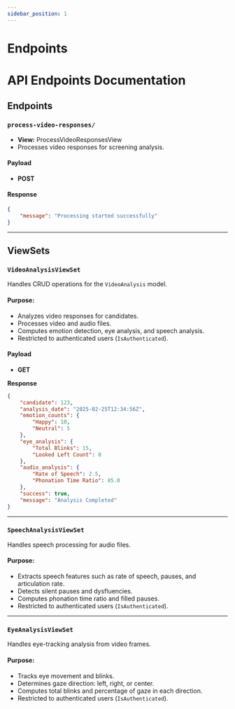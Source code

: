 ```yaml
---
sidebar_position: 1
---
```


# Endpoints

# API Endpoints Documentation

## Endpoints

### `process-video-responses/`
- **View:** ProcessVideoResponsesView
- Processes video responses for screening analysis.

#### **Payload**
- **POST**

#### **Response**
```json
{
    "message": "Processing started successfully"
}
```

---

## ViewSets

### `VideoAnalysisViewSet`
Handles CRUD operations for the `VideoAnalysis` model.

#### **Purpose:**
- Analyzes video responses for candidates.
- Processes video and audio files.
- Computes emotion detection, eye analysis, and speech analysis.
- Restricted to authenticated users (`IsAuthenticated`).

#### **Payload**
- **GET**

**Response**
```json
{
    "candidate": 123,
    "analysis_date": "2025-02-25T12:34:56Z",
    "emotion_counts": {
        "Happy": 10,
        "Neutral": 5
    },
    "eye_analysis": {
        "Total Blinks": 15,
        "Looked Left Count": 8
    },
    "audio_analysis": {
        "Rate of Speech": 2.5,
        "Phonation Time Ratio": 85.0
    },
    "success": true,
    "message": "Analysis Completed"
}
```

---

### `SpeechAnalysisViewSet`
Handles speech processing for audio files.

#### **Purpose:**
- Extracts speech features such as rate of speech, pauses, and articulation rate.
- Detects silent pauses and dysfluencies.
- Computes phonation time ratio and filled pauses.
- Restricted to authenticated users (`IsAuthenticated`).

---

### `EyeAnalysisViewSet`
Handles eye-tracking analysis from video frames.

#### **Purpose:**
- Tracks eye movement and blinks.
- Determines gaze direction: left, right, or center.
- Computes total blinks and percentage of gaze in each direction.
- Restricted to authenticated users (`IsAuthenticated`).

